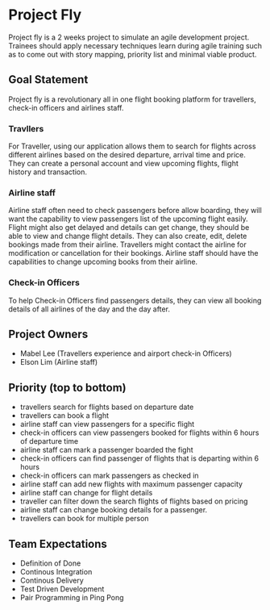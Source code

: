 # Project Fly

Project fly is a 2 weeks project to simulate an agile development project. Trainees should apply necessary techniques learn during agile training such as to come out with story mapping, priority list and minimal viable product.

## Goal Statement

Project fly is a revolutionary all in one flight booking platform for travellers, check-in officers and airlines staff.

### Travllers

For Traveller, using our application allows them to search for flights across different airlines based on the desired departure, arrival time and price. They can create a personal account and view upcoming flights, flight history and transaction.

### Airline staff

Airline staff often need to check passengers before allow boarding, they will want the capability to view passengers list of the upcoming flight easily.
Flight might also get delayed and details can get change, they should be able to view and change flight details. They can also create, edit, delete bookings made from their airline.
Travellers might contact the airline for modification or cancellation for their bookings. Airline staff should have the capabilities to change upcoming books from their airline.

### Check-in Officers

To help Check-in Officers find passengers details, they can view all booking details of all airlines of the day and the day after.

## Project Owners

- Mabel Lee (Travellers experience and airport check-in Officers)
- Elson Lim (Airline staff)

## Priority (top to bottom)

- travellers search for flights based on departure date
- travellers can book a flight
- airline staff can view passengers for a specific flight
- check-in officers can view passengers booked for flights within 6 hours of departure time
- airline staff can mark a passenger boarded the fight
- check-in officers can find passenger of flights that is departing within 6 hours
- check-in officers can mark passengers as checked in
- airline staff can add new flights with maximum passenger capacity
- airline staff can change for flight details
- traveller can filter down the search flights of flights based on pricing
- airline staff can change booking details for a passenger.
- travellers can book for multiple person

## Team Expectations

- Definition of Done
- Continous Integration
- Continous Delivery
- Test Driven Development
- Pair Programming in Ping Pong
